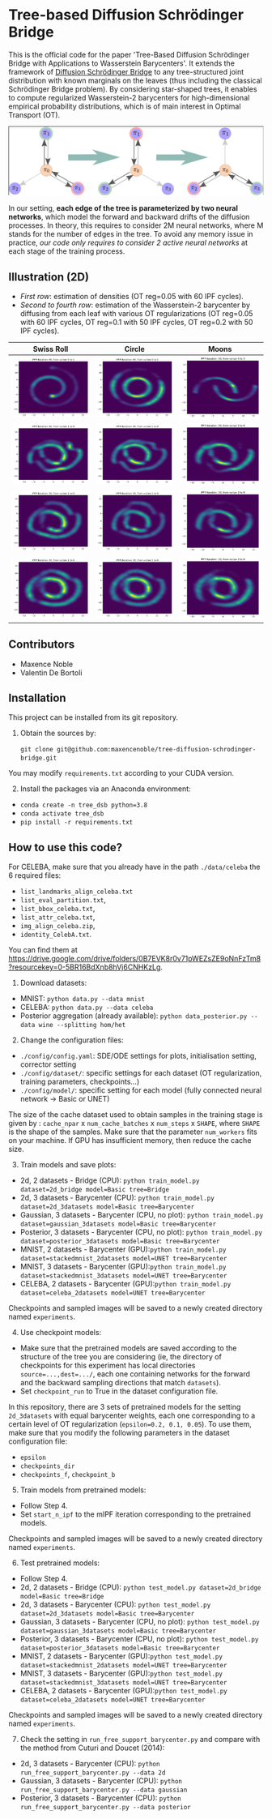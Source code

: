 # Tree-based Diffusion Schr&ouml;dinger Bridge

This is the official code for the paper 'Tree-Based Diffusion Schr&ouml;dinger Bridge with Applications to Wasserstein
Barycenters'. It extends the framework of [Diffusion Schr&ouml;dinger Bridge](https://arxiv.org/abs/2106.01357) to any
tree-structured joint distribution with known marginals on the leaves (thus including the classical Schr&ouml;dinger
Bridge problem). By considering star-shaped trees, it enables to compute regularized Wasserstein-2 barycenters for
high-dimensional empirical probability
distributions, which is of main interest in Optimal Transport (OT).

![drawing](images/drawing_tree.png)

In our setting, **each edge of the tree is parameterized by two neural networks**, which model the forward and backward
drifts of the diffusion processes. In theory, this requires to consider 2M neural networks, where M stands for the
number of edges in the tree. To avoid any memory issue in practice, *our code only requires to consider 2 active neural networks*
at each stage of the training process.

Illustration (2D)
------------

- *First row*: estimation of densities (OT reg=0.05 with 60 IPF cycles).
- *Second to fourth row*: estimation of the Wasserstein-2 barycenter by diffusing from each leaf with various OT
  regularizations (OT reg=0.05 with 60 IPF cycles, OT reg=0.1 with 50 IPF cycles, OT reg=0.2 with 50 IPF cycles).

| Swiss Roll                                                                                              | Circle                                                                                                    | Moons                                                                                                   |
|---------------------------------------------------------------------------------------------------------|-----------------------------------------------------------------------------------------------------------|---------------------------------------------------------------------------------------------------------|
| ![swiss_f](images/2d_3datasets_epsilon=0.05/swiss_0_f_0_sde_epsilon=0.050_eps1_density_49_smooth.png)   | ![circle_f](images/2d_3datasets_epsilon=0.05/circle_0_f_0_sde_epsilon=0.050_eps1_density_49_smooth.png)   | ![moons_f](images/2d_3datasets_epsilon=0.05/moons_0_f_0_sde_epsilon=0.050_eps1_density_49_smooth.png)   |
| ![swiss_b_1](images/2d_3datasets_epsilon=0.05/swiss_0_b_0_sde_epsilon=0.050_eps1_density_49_smooth.png) | ![circle_b_1](images/2d_3datasets_epsilon=0.05/circle_0_b_0_sde_epsilon=0.050_eps1_density_49_smooth.png) | ![moons_b_1](images/2d_3datasets_epsilon=0.05/moons_0_b_0_sde_epsilon=0.050_eps1_density_49_smooth.png) |
| ![swiss_b_2](images/2d_3datasets_epsilon=0.1/swiss_0_b_0_sde_epsilon=0.100_eps1_density_49_smooth.png)  | ![circle_b_2](images/2d_3datasets_epsilon=0.1/circle_0_b_0_sde_epsilon=0.100_eps1_density_49_smooth.png)  | ![moons_b_2](images/2d_3datasets_epsilon=0.1/moons_0_b_0_sde_epsilon=0.100_eps1_density_49_smooth.png)  |
| ![swiss_b_3](images/2d_3datasets_epsilon=0.2/swiss_0_b_0_sde_epsilon=0.200_eps1_density_49_smooth.png)  | ![circle_b_3](images/2d_3datasets_epsilon=0.2/circle_0_b_0_sde_epsilon=0.200_eps1_density_49_smooth.png)  | ![moons_b_3](images/2d_3datasets_epsilon=0.2/moons_0_b_0_sde_epsilon=0.200_eps1_density_49_smooth.png)  |

Contributors
------------

* Maxence Noble
* Valentin De Bortoli

Installation
------------

This project can be installed from its git repository.

1. Obtain the sources by:

   `git clone git@github.com:maxencenoble/tree-diffusion-schrodinger-bridge.git`

You may modify `requirements.txt` according to your CUDA version.

2. Install the packages via an Anaconda environment:

- `conda create -n tree_dsb python=3.8`
- `conda activate tree_dsb`
- `pip install -r requirements.txt`

How to use this code?
---------------------

For CELEBA, make sure that you already have in the path `./data/celeba` the 6 required files:

- `list_landmarks_align_celeba.txt`
- `list_eval_partition.txt`,
- `list_bbox_celeba.txt`,
- `list_attr_celeba.txt`,
- `img_align_celeba.zip`,
- `identity_CelebA.txt`.

You can find them
at https://drive.google.com/drive/folders/0B7EVK8r0v71pWEZsZE9oNnFzTm8?resourcekey=0-5BR16BdXnb8hVj6CNHKzLg.

1. Download datasets:

- MNIST: `python data.py --data mnist`
- CELEBA: `python data.py --data celeba`
- Posterior aggregation (already available): `python data_posterior.py --data wine --splitting hom/het`

2. Change the configuration files:

- `./config/config.yaml`: SDE/ODE settings for plots, initialisation setting, corrector setting
- `./config/dataset/`: specific settings for each dataset (OT regularization, training parameters, checkpoints...)
- `./config/model/`: specific setting for each model (fully connected neural network -> Basic or UNET)

The size of the cache dataset used to obtain samples in the training stage is given by : `cache_npar`
x `num_cache_batches` x `num_steps` x `SHAPE`,
where `SHAPE` is the shape of the samples. Make sure that the parameter `num_workers` fits on your machine.
If GPU has insufficient memory, then reduce the cache size.

3. Train models and save plots:

- 2d, 2 datasets - Bridge (CPU):  `python train_model.py dataset=2d_bridge model=Basic tree=Bridge`
- 2d, 3 datasets - Barycenter (CPU):  `python train_model.py dataset=2d_3datasets model=Basic tree=Barycenter`
- Gaussian, 3 datasets - Barycenter (CPU, no
  plot):  `python train_model.py dataset=gaussian_3datasets model=Basic tree=Barycenter`
- Posterior, 3 datasets - Barycenter (CPU, no
  plot):  `python train_model.py dataset=posterior_3datasets model=Basic tree=Barycenter`
- MNIST, 2 datasets - Barycenter (GPU):`python train_model.py dataset=stackedmnist_2datasets model=UNET tree=Barycenter`
- MNIST, 3 datasets - Barycenter (GPU):`python train_model.py dataset=stackedmnist_3datasets model=UNET tree=Barycenter`
- CELEBA, 2 datasets - Barycenter (GPU):`python train_model.py dataset=celeba_2datasets model=UNET tree=Barycenter`

Checkpoints and sampled images will be saved to a newly created directory named `experiments`.

4. Use checkpoint models:

- Make sure that the pretrained models are saved according to the structure of the tree you are considering (ie, the
  directory of checkpoints for this experiment has local directories `source=...,dest=.../`, each one containing
  networks for the forward and the backward sampling directions that match `datasets`).
- Set `checkpoint_run` to True in the dataset configuration file.

In this repository, there are 3 sets of pretrained models for the setting `2d_3datasets` with equal barycenter weights,
each one corresponding to a certain level of OT regularization (`epsilon=0.2, 0.1, 0.05`). To use them, make sure that
you modify the following
parameters in the dataset configuration file:

- `epsilon`
- `checkpoints_dir`
- `checkpoints_f`, `checkpoint_b`

5. Train models from pretrained models:

- Follow Step 4.
- Set `start_n_ipf` to the mIPF iteration corresponding to the pretrained models.

Checkpoints and sampled images will be saved to a newly created directory named `experiments`.

6. Test pretrained models:

- Follow Step 4.
- 2d, 2 datasets - Bridge (CPU):  `python test_model.py dataset=2d_bridge model=Basic tree=Bridge`
- 2d, 3 datasets - Barycenter (CPU):  `python test_model.py dataset=2d_3datasets model=Basic tree=Barycenter`
- Gaussian, 3 datasets - Barycenter (CPU, no
  plot):  `python test_model.py dataset=gaussian_3datasets model=Basic tree=Barycenter`
- Posterior, 3 datasets - Barycenter (CPU, no
  plot):  `python test_model.py dataset=posterior_3datasets model=Basic tree=Barycenter`
- MNIST, 2 datasets - Barycenter (GPU):`python test_model.py dataset=stackedmnist_2datasets model=UNET tree=Barycenter`
- MNIST, 3 datasets - Barycenter (GPU):`python test_model.py dataset=stackedmnist_3datasets model=UNET tree=Barycenter`
- CELEBA, 2 datasets - Barycenter (GPU):`python test_model.py dataset=celeba_2datasets model=UNET tree=Barycenter`

Checkpoints and sampled images will be saved to a newly created directory named `experiments`.

7. Check the setting in `run_free_support_barycenter.py` and compare with the method from Cuturi and Doucet (2014):

- 2d, 3 datasets - Barycenter (CPU):  `python run_free_support_barycenter.py --data 2d`
- Gaussian, 3 datasets - Barycenter (CPU):  `python run_free_support_barycenter.py --data gaussian`
- Posterior, 3 datasets - Barycenter (CPU):  `python run_free_support_barycenter.py --data posterior`


